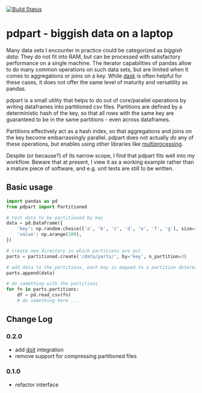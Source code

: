 [![Build Status](https://travis-ci.org/mossadnik/pdpart.svg?branch=master)](https://travis-ci.org/mossadnik/pdpart)

# pdpart - biggish data on a laptop

Many data sets I encounter in practice could be categorized as _biggish data_: They do not fit into RAM, but can be processed with satisfactory performance on a single machine. The iterator capabilities of pandas allow to do many common operations on such data sets, but are limited when it comes to aggregations or joins on a key. While [dask]() is often helpful for these cases, it does not offer the same level of maturity and versatility as pandas.

pdpart is a small utility that helps to do out of core/parallel operations by writing dataframes into partitioned csv files. Partitions are defined by a deterministic hash of the key, so that all rows with the same key are guaranteed to be in the same partitions - even across dataframes.

Partitions effectively act as a hash index, so that aggregations and joins on the key become embarrassingly parallel. pdpart does not actually _do_ any of these operations, but enables using other libraries like [multiprocessing]().

Despite (or because?) of its narrow scope, I find that pdpart fits well into my workflow. Beware that at present, I view it as a working example rather than a mature piece of software, and e.g. unit tests are still to be written.

## Basic usage

```python
import pandas as pd
from pdpart import Partitioned

# test data to be partitioned by key
data = pd.DataFrame({
	'key': np.random.choice(['a', 'b', 'c', 'd', 'e', 'f', 'g'], size=100),
	'value': np.arange(100),
})

# create new directory in which partitions are put
parts = partitioned.create('/data/parts/', by='key', n_partition=3)

# add data to the partitions, each key is mapped to a partition deterministically
parts.append(data)

# do something with the partitions
for fn in parts.partitions:
    df = pd.read_csv(fn)
    # do something here ...
```

## Change Log

### 0.2.0

 * add [doit](http://pydoit.org) integration
 * remove support for compressing partitioned files

### 0.1.0

 * refactor interface

